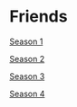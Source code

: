 # Friends

[Season 1](Friends%20aa30eac3d5214075bf5949ddc06dd697/Season%201%2027f3c05e2d9b42fc98dfe970b1e2f4a2.md)

[Season 2](Friends%20aa30eac3d5214075bf5949ddc06dd697/Season%202%204515dac278214013a1bd1fdc6910de43.md)

[Season 3](Friends%20aa30eac3d5214075bf5949ddc06dd697/Season%203%20eeebff8c8b5c41e4b23af00f1e0da42c.md)

[Season 4](Friends%20aa30eac3d5214075bf5949ddc06dd697/Season%204%205988ffc90b3a4a40b157db6fb25dd904.md)
